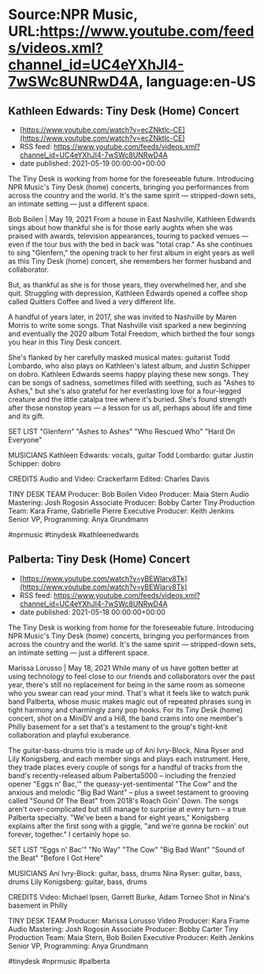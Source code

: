 # Source:NPR Music, URL:https://www.youtube.com/feeds/videos.xml?channel_id=UC4eYXhJI4-7wSWc8UNRwD4A, language:en-US

## Kathleen Edwards: Tiny Desk (Home) Concert
 - [https://www.youtube.com/watch?v=ecZNktlc-CE](https://www.youtube.com/watch?v=ecZNktlc-CE)
 - RSS feed: https://www.youtube.com/feeds/videos.xml?channel_id=UC4eYXhJI4-7wSWc8UNRwD4A
 - date published: 2021-05-19 00:00:00+00:00

The Tiny Desk is working from home for the foreseeable future. Introducing NPR Music's Tiny Desk (home) concerts, bringing you performances from across the country and the world. It's the same spirit — stripped-down sets, an intimate setting — just a different space.

Bob Boilen | May 19, 2021
From a house in East Nashville, Kathleen Edwards sings about how thankful she is for those early aughts when she was praised with awards, television appearances, touring to packed venues — even if the tour bus with the bed in back was "total crap." As she continues to sing "Glenfern," the opening track to her first album in eight years as well as this Tiny Desk (home) concert, she remembers her former husband and collaborator.

But, as thankful as she is for those years, they overwhelmed her, and she quit. Struggling with depression, Kathleen Edwards opened a coffee shop called Quitters Coffee and lived a very different life.

A handful of years later, in 2017, she was invited to Nashville by Maren Morris to write some songs. That Nashville visit sparked a new beginning and eventually the 2020 album Total Freedom, which birthed the four songs you hear in this Tiny Desk concert.

She's flanked by her carefully masked musical mates: guitarist Todd Lombardo, who also plays on Kathleen's latest album, and Justin Schipper on dobro. Kathleen Edwards seems happy playing these new songs. They can be songs of sadness, sometimes filled with seething, such as "Ashes to Ashes," but she's also grateful for her everlasting love for a four-legged creature and the little catalpa tree where it's buried. She's found strength after those nonstop years — a lesson for us all, perhaps about life and time and its gift.

SET LIST
"Glenfern"
"Ashes to Ashes"
"Who Rescued Who"
"Hard On Everyone"

MUSICIANS
Kathleen Edwards: vocals, guitar
Todd Lombardo: guitar
Justin Schipper: dobro

CREDITS
Audio and Video: Crackerfarm
Edited: Charles Davis

TINY DESK TEAM
Producer: Bob Boilen
Video Producer: Maia Stern
Audio Mastering: Josh Rogosin
Associate Producer: Bobby Carter
Tiny Production Team: Kara Frame, Gabrielle Pierre
Executive Producer: Keith Jenkins
Senior VP, Programming: Anya Grundmann

#nprmusic #tinydesk #kathleenedwards

## Palberta: Tiny Desk (Home) Concert
 - [https://www.youtube.com/watch?v=yBEWlarv8Tk](https://www.youtube.com/watch?v=yBEWlarv8Tk)
 - RSS feed: https://www.youtube.com/feeds/videos.xml?channel_id=UC4eYXhJI4-7wSWc8UNRwD4A
 - date published: 2021-05-18 00:00:00+00:00

The Tiny Desk is working from home for the foreseeable future. Introducing NPR Music's Tiny Desk (home) concerts, bringing you performances from across the country and the world. It's the same spirit — stripped-down sets, an intimate setting — just a different space.

Marissa Lorusso | May 18, 2021
While many of us have gotten better at using technology to feel close to our friends and collaborators over the past year, there's still no replacement for being in the same room as someone who you swear can read your mind. That's what it feels like to watch punk band Palberta, whose music makes magic out of repeated phrases sung in tight harmony and charmingly zany pop hooks. For its Tiny Desk (home) concert, shot on a MiniDV and a Hi8, the band crams into one member's Philly basement for a set that's a testament to the group's tight-knit collaboration and playful exuberance.

The guitar-bass-drums trio is made up of Ani Ivry-Block, Nina Ryser and Lily Konigsberg, and each member sings and plays each instrument. Here, they trade places every couple of songs for a handful of tracks from the band's recently-released album Palberta5000 – including the frenzied opener "Eggs n' Bac,'" the queasy-yet-sentimental "The Cow" and the anxious and melodic "Big Bad Want" – plus a sweet testament to grooving called "Sound Of The Beat" from 2018's Roach Goin' Down. The songs aren't over-complicated but still manage to surprise at every turn – a true Palberta specialty. "We've been a band for eight years," Konigsberg explains after the first song with a giggle, "and we're gonna be rockin' out forever, together." I certainly hope so.

SET LIST
"Eggs n' Bac'"
"No Way"
"The Cow"
"Big Bad Want"
"Sound of the Beat"
"Before I Got Here"

MUSICIANS
Ani Ivry-Block: guitar, bass, drums
Nina Ryser: guitar, bass, drums
Lily Konigsberg: guitar, bass, drums

CREDITS
Video: Michael Ipsen, Garrett Burke, Adam Torneo
Shot in Nina's basement in Philly

TINY DESK TEAM
Producer: Marissa Lorusso
Video Producer: Kara Frame
Audio Mastering: Josh Rogosin
Associate Producer: Bobby Carter
Tiny Production Team: Maia Stern, Bob Boilen
Executive Producer: Keith Jenkins
Senior VP, Programming: Anya Grundmann

#tinydesk #nprmusic #palberta

